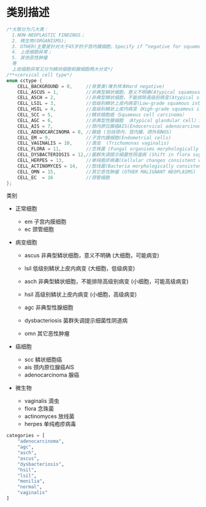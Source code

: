 # 类别描述

```c++
/*大致分为几大类：
  1.NON-NEOPLASTIC FINDINGS； 
  2. 微生物(ORGANISMS); 
  3. OTHER(主要是针对大于45岁的子宫内膜细胞，Specify if “negative for squamous intraepithelial lesion”)； 
  4. 上皮细胞异常； 
  5. 其他恶性肿瘤  
  等
  上皮细胞异常又分为鳞状细胞和腺细胞两大分支*/
/**<cervical cell type*/
enum cctype {
	CELL_BACKGROUND = 0,     //背景类(难负样本Hard negative)
	CELL_ASCUS = 1,          //非典型鳞状细胞，意义不明确(Atypical squamous cells of undetermined significance )
	CELL_ASCH = 2,           //非典型鳞状细胞，不能排除高级别病变(Atypical squamous cells, cannot exclude HSIL (ASC-H))
	CELL_LSIL = 3,           //低级别鳞状上皮内病变(Low-grade squamous intraepithelial lesion (LSIL), 包含HPV/mild dysplasia/CIN 1)
	CELL_HSIL = 4,           //高级别鳞状上皮内病变（High-grade squamous intraepithelial lesion， 包含moderate and severe dysplasia, CIS; CIN 2 and CIN 3）
	CELL_SCC = 5,            //鳞状细胞癌（Squamous cell carcinoma）   
	CELL_AGC = 6,	         //非典型性腺细胞 （Atypical glandular cell）注：这里包括AGC-NOS(not otherwise specified颈内非典型性腺细胞、宫内膜非典型性腺细胞和非典型性腺细胞）和 AGC-FN (颈内非典型性腺细胞favor neoplastic, 非典型性腺细胞favor neoplastic)FN可类比ASCUS-H 
	CELL_AIS = 7,            //颈内原位腺癌AIS(Endocervical adenocarcinoma in situ, 可类比于鳞分支的HSIL)
	CELL_ADENOCARCINOMA = 8, //腺癌 (包括颈内、宫内膜、颈外和NOS)
	CELL_EM = 9,             //子宫内膜细胞(Endometrial cells)
	CELL_VAGINALIS = 10,     //滴虫  (Trichomonas vaginalis)
	CELL_FLORA = 11,         //念珠菌 (Fungal organisms morphologically consistent with Candida spp)
	CELL_DYSBACTERIOSIS = 12,//菌群失调提示细菌性阴道病 (Shift in flora suggestive of bacterial vaginosis)
	CELL_HERPES = 13,        //单纯疱疹病毒(Cellular changes consistent with herpes simplex virus)
	CELL_ACTINOMYCES = 14,   //放线菌(Bacteria morphologically consistent with Actinomyces spp)
	CELL_OMN = 15,           //其它恶性肿瘤 (OTHER MALIGNANT NEOPLASMS)
	CELL_EC  = 16            //颈管细胞
};

```


类别

- 正常细胞
    - em 子宫内膜细胞
    - ec 颈管细胞

- 病变细胞
    - ascus 非典型鳞状细胞，意义不明确 (大细胞，可能病变)
    - lsil 低级别鳞状上皮内病变 (大细胞，低级病变)

    - asch 非典型鳞状细胞，不能排除高级别病变 (小细胞，可能高级病变)
    - hsil 高级别鳞状上皮内病变 (小细胞，高级病变)
    
    - agc 非典型性腺细胞
    
    - dysbacteriosis 菌群失调提示细菌性阴道病
    
    - omn 其它恶性肿瘤

- 癌细胞
    - scc 鳞状细胞癌
    - ais 颈内原位腺癌AIS
    - adenocarcinoma 腺癌
    
- 微生物
    - vaginalis 滴虫
    - flora 念珠菌
    - actinomyces 放线菌
    - herpes 单纯疱疹病毒

```python
categories = [
    "adenocarcinoma",
    "agc",
    "asch",
    "ascus",
    "dysbacteriosis",
    "hsil",
    "lsil",
    "monilia",
    "normal",
    "vaginalis"
]
```
